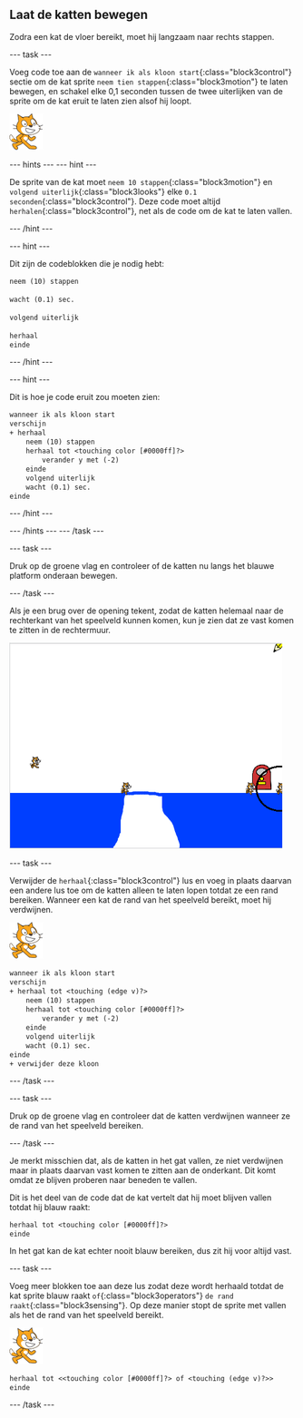## Laat de katten bewegen

Zodra een kat de vloer bereikt, moet hij langzaam naar rechts stappen.

--- task ---

Voeg code toe aan de `wanneer ik als kloon start`{:class="block3control"} sectie om de kat sprite `neem tien stappen`{:class="block3motion"} te laten bewegen, en schakel elke 0,1 seconden tussen de twee uiterlijken van de sprite om de kat eruit te laten zien alsof hij loopt.

![Kat sprite](images/cat-sprite.png)

--- hints ---
 --- hint ---

De sprite van de kat moet `neem 10 stappen`{:class="block3motion"} en `volgend uiterlijk`{:class="block3looks"} elke `0.1 seconden`{:class="block3control"}. Deze code moet altijd `herhalen`{:class="block3control"}, net als de code om de kat te laten vallen.

--- /hint ---

--- hint ---

Dit zijn de codeblokken die je nodig hebt:

```blocks3
neem (10) stappen

wacht (0.1) sec.

volgend uiterlijk

herhaal
einde
```

--- /hint ---

--- hint ---

Dit is hoe je code eruit zou moeten zien:

```blocks3
wanneer ik als kloon start
verschijn
+ herhaal
    neem (10) stappen
    herhaal tot <touching color [#0000ff]?>
        verander y met (-2)
    einde
    volgend uiterlijk
    wacht (0.1) sec.
einde
```

--- /hint ---

--- /hints --- --- /task ---

--- task ---

Druk op de groene vlag en controleer of de katten nu langs het blauwe platform onderaan bewegen.

--- /task ---

Als je een brug over de opening tekent, zodat de katten helemaal naar de rechterkant van het speelveld kunnen komen, kun je zien dat ze vast komen te zitten in de rechtermuur.

![Zwervende katten aan de rand](images/flailing-at-edge.png)

--- task ---

Verwijder de `herhaal`{:class="block3control"} lus en voeg in plaats daarvan een andere lus toe om de katten alleen te laten lopen totdat ze een rand bereiken. Wanneer een kat de rand van het speelveld bereikt, moet hij verdwijnen.

![Kat sprite](images/cat-sprite.png)

```blocks3
wanneer ik als kloon start
verschijn
+ herhaal tot <touching (edge v)?>
    neem (10) stappen
    herhaal tot <touching color [#0000ff]?>
        verander y met (-2)
    einde
    volgend uiterlijk
    wacht (0.1) sec.
einde
+ verwijder deze kloon
```

--- /task ---

--- task ---

Druk op de groene vlag en controleer dat de katten verdwijnen wanneer ze de rand van het speelveld bereiken.

--- /task ---

Je merkt misschien dat, als de katten in het gat vallen, ze niet verdwijnen maar in plaats daarvan vast komen te zitten aan de onderkant. Dit komt omdat ze blijven proberen naar beneden te vallen.

Dit is het deel van de code dat de kat vertelt dat hij moet blijven vallen totdat hij blauw raakt:

```blocks3
herhaal tot <touching color [#0000ff]?>
einde
```

In het gat kan de kat echter nooit blauw bereiken, dus zit hij voor altijd vast.

--- task ---

Voeg meer blokken toe aan deze lus zodat deze wordt herhaald totdat de kat sprite blauw raakt `of`{:class="block3operators"} `de rand raakt`{:class="block3sensing"}. Op deze manier stopt de sprite met vallen als het de rand van het speelveld bereikt.

![Kat sprite](images/cat-sprite.png)

```blocks3
herhaal tot <<touching color [#0000ff]?> of <touching (edge v)?>>
einde
```

--- /task ---